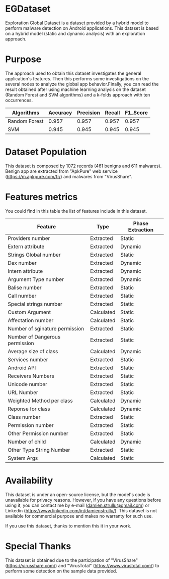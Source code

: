 # EGDataset

Exploration Global Dataset is a dataset provided by a hybrid model to perform malware detection on Android applications. This dataset is based on a hybrid model (static and dynamic analysis) with an exploration approach.

# Purpose
The approach used to obtain this dataset investigates the general application's features. Then this performs some investigations on the several nodes to analyze the global app behavior.Finally, you can read the result obtained after using machine learning analysis on the dataset (Random Forest and SVM algorithms) and a k-folds approach with ten occurrences.

|Algorithms|Accuracy|Precision|Recall|F1_Score|
|---|---|---|---|---|
|Random Forest|0.957|0.957|0.957|0.957|
|SVM|0.945|0.945|0.945|0.945|

# Dataset Population

This dataset is composed by 1072 records (461 benigns and 611 malwares). Benign app are extracted from "ApkPure" web service (https://m.apkpure.com/fr/) and malwares from "VirusShare".

# Features metrics

You could find in this table the list of features include in this dataset.

|Feature|Type|Phase Extraction|
|---|---|---|
|Providers number| Extracted|Static|
|Extern attribute| Extracted|Dynamic|	
|Strings Global number	| Extracted| Static|
|Dex number| Extracted|Dynamic|	
|Intern attribute| Extracted|Dynamic|	
|Argument Type number| Extracted|Dynamic|	
|Balise number	| Extracted| Static|
|Call number| Extracted| Static|	
|Special strings number| Extracted| Static|	
|Custom Argument| Calculated| Static|	
|Affectation number| Calculated| Static|	
|Number of sginature permission| Extracted| Static|	
|Number of Dangerous permission| Extracted|	Static|
|Average size of class| Calculated| Dynamic|	
|Services number| Extracted|	Static|
|Android API| Extracted| Static|	
|Receivers Numbers| Extracted| Static|	
|Unicode number| Extracted|	Static|
|URL Number| Extracted| Static|
|Weighted Method per class| Calculated| Dynamic|	
|Reponse for class| Calculated|Dynamic|	
|Class number	| Extracted| Static|
|Permission number| Extracted| Static|	
|Other Permission number| Extracted|	Static|
|Number of child| Calculated|	Dynamic|
|Other Type String Number| Extracted| Static|	
|System Args| Calculated| Static|


# Availability
This dataset is under an open-source license, but the model's code is unavailable for privacy reasons. However, if you have any questions before using it, you can contact me by e-mail (damien.strullu@gmail.com) or Linkedin (https://www.linkedin.com/in/damienstrullu/). This dataset is not available for commercial purpose and makes no warranty for such use.

If you use this dataset, thanks to mention this it in your work.

# Special Thanks

This dataset is obtained due to the participation of "VirusShare" (https://virusshare.com/) and "VirusTotal" (https://www.virustotal.com/) to perform some detection on the sample data provided.
